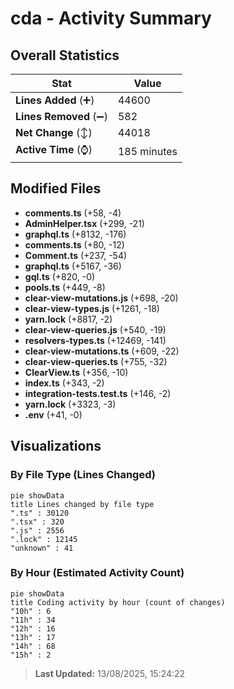 # cda - Activity Summary 

## Overall Statistics

| Stat                   | Value                                                             |
| ---------------------- | ----------------------------------------------------------------- |
| **Lines Added** (➕)   | 44600                                          |
| **Lines Removed** (➖) | 582                                        |
| **Net Change** (↕)    | 44018                |
| **Active Time** (⌚)   | 185 minutes |


## Modified Files
- **comments.ts** (+58, -4)
- **AdminHelper.tsx** (+299, -21)
- **graphql.ts** (+8132, -176)
- **comments.ts** (+80, -12)
- **Comment.ts** (+237, -54)
- **graphql.ts** (+5167, -36)
- **gql.ts** (+820, -0)
- **pools.ts** (+449, -8)
- **clear-view-mutations.js** (+698, -20)
- **clear-view-types.js** (+1261, -18)
- **yarn.lock** (+8817, -2)
- **clear-view-queries.js** (+540, -19)
- **resolvers-types.ts** (+12469, -141)
- **clear-view-mutations.ts** (+609, -22)
- **clear-view-queries.ts** (+755, -32)
- **ClearView.ts** (+356, -10)
- **index.ts** (+343, -2)
- **integration-tests.test.ts** (+146, -2)
- **yarn.lock** (+3323, -3)
- **.env** (+41, -0)

## Visualizations

### By File Type (Lines Changed)

```mermaid
pie showData
title Lines changed by file type
".ts" : 30120
".tsx" : 320
".js" : 2556
".lock" : 12145
"unknown" : 41
```

### By Hour (Estimated Activity Count)

```mermaid
pie showData
title Coding activity by hour (count of changes)
"10h" : 6
"11h" : 34
"12h" : 16
"13h" : 17
"14h" : 68
"15h" : 2
```


> **Last Updated:** 13/08/2025, 15:24:22